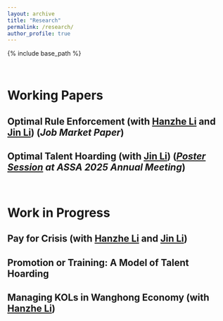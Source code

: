 ```yaml
---
layout: archive
title: "Research"
permalink: /research/
author_profile: true
---
```


{% include base_path %}

<br>

# Working Papers


## Optimal Rule Enforcement (with [Hanzhe Li](https://sites.google.com/view/hanzheli) and [Jin Li](http://www.jin-li.org)) (*Job Market Paper*)


## Optimal Talent Hoarding (with [Jin Li](http://www.jin-li.org)) (*[Poster Session](https://www.google.com/url?sa=t&rct=j&q=&esrc=s&source=web&cd=&cad=rja&uact=8&ved=2ahUKEwiqhKfd2aGKAxU1oK8BHXEQKNsQFnoECA8QAQ&url=https%3A%2F%2Fwww.aeaweb.org%2Fconference%2F2025%2Fpreliminary%2Fpaper%2FRbT8f7Za&usg=AOvVaw1ioJSuN48m5LuvegePjFtT&cshid=1733988314740027&opi=89978449) at ASSA 2025 Annual Meeting*)


<br>

# Work in Progress
## Pay for Crisis (with [Hanzhe Li](https://sites.google.com/view/hanzheli) and [Jin Li](http://www.jin-li.org))
## Promotion or Training: A Model of Talent Hoarding
## Managing KOLs in Wanghong Economy (with [Hanzhe Li](https://sites.google.com/view/hanzheli))

